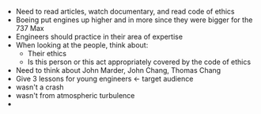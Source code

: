 - Need to read articles, watch documentary, and read code of ethics
- Boeing put engines up higher and in more since they were bigger for the 737 Max
- Engineers should practice in their area of expertise
- When looking at the people, think about:
	- Their ethics
	- Is this person or this act appropriately covered by the code of ethics
- Need to think about John Marder, John Chang, Thomas Chang
- Give 3 lessons for young engineers <- target audience
- wasn't a crash
- wasn't from atmospheric turbulence
- 